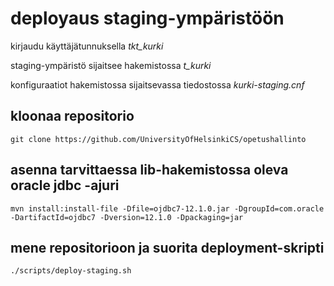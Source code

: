 # deployaus staging-ympäristöön

kirjaudu käyttäjätunnuksella _tkt_kurki_

staging-ympäristö sijaitsee hakemistossa *t_kurki*

konfiguraatiot hakemistossa sijaitsevassa tiedostossa _kurki-staging.cnf_

## kloonaa repositorio

```
git clone https://github.com/UniversityOfHelsinkiCS/opetushallinto
```

## asenna tarvittaessa lib-hakemistossa oleva oracle jdbc -ajuri

```
mvn install:install-file -Dfile=ojdbc7-12.1.0.jar -DgroupId=com.oracle -DartifactId=ojdbc7 -Dversion=12.1.0 -Dpackaging=jar
```

## mene repositorioon ja suorita deployment-skripti

```
./scripts/deploy-staging.sh
```
